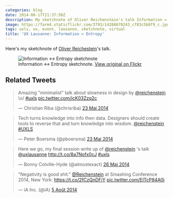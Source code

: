 ```yaml
---
categories: blog
date: 2014-06-17T21:37:50Z
description: My sketchnote of Oliver Reichenstein's talk Information ↔ Entropy
image: https://farm4.staticflickr.com/3793/14288678243_cf83c5b8f9_c.jpg
tags: uxls, ux, event, lausanne, sketchnote, virtual
title: 'UX Lausanne: Information ↔ Entropy'
---
```


Here's my sketchnote of [Oliver Reichestein](https://twitter.com/reichenstein)'s talk.

<figure>
  <img src="https://farm3.staticflickr.com/2925/14081817118_a413c13678_z.jpg" alt="Information ↔ Entropy sketchnote">
  <figcaption>
    Information ↔ Entropy sketchnote. <a href="https://www.flickr.com/photos/alienlebarge/14081817118/">View original on Flickr</a>
  </figcaption>
</figure>

## Related Tweets

<blockquote class="twitter-tweet" lang="fr"><p>Amazing &quot;minimalist&quot; talk about slowness in design by <a href="https://twitter.com/reichenstein">@reichenstein</a> \o/ <a href="https://twitter.com/hashtag/uxls?src=hash">#uxls</a> <a href="http://t.co/jcK03Zzq2c">pic.twitter.com/jcK03Zzq2c</a></p>&mdash; Christian Riba (@chrisriba) <a href="https://twitter.com/chrisriba/statuses/469858616296882177">23 Mai 2014</a></blockquote>
<script async src="//platform.twitter.com/widgets.js" charset="utf-8"></script>

<blockquote class="twitter-tweet" lang="fr"><p>Tech turns knowledge into info then data. Designers should create tools to reverse that and turn knowledge into wisdom. <a href="https://twitter.com/reichenstein">@reichenstein</a> <a href="https://twitter.com/hashtag/UXLS?src=hash">#UXLS</a></p>&mdash; Peter Boersma (@pboersma) <a href="https://twitter.com/pboersma/statuses/469858798598123520">23 Mai 2014</a></blockquote>
<script async src="//platform.twitter.com/widgets.js" charset="utf-8"></script>

<blockquote class="twitter-tweet" lang="fr"><p>Here we go, my final session write up of <a href="https://twitter.com/reichenstein">@reichenstein</a> &#39;s talk <a href="https://twitter.com/uxlausanne">@uxlausanne</a> <a href="http://t.co/8a7Nofx0cJ">http://t.co/8a7Nofx0cJ</a> <a href="https://twitter.com/hashtag/uxls?src=hash">#uxls</a></p>&mdash; Bonny Colville-Hyde (@almostexact) <a href="https://twitter.com/almostexact/statuses/471056621695926274">26 Mai 2014</a></blockquote>
<script async src="//platform.twitter.com/widgets.js" charset="utf-8"></script>

<blockquote class="twitter-tweet" lang="fr"><p>&quot;Negativity is good shit.&quot; <a href="https://twitter.com/reichenstein">@Reichenstein</a> at Smashing Conference 2014, New York: <a href="https://t.co/2fCzQnDFiY">https://t.co/2fCzQnDFiY</a> <a href="http://t.co/EITcP84A0j">pic.twitter.com/EITcP84A0j</a></p>&mdash; iA Inc. (@iA) <a href="https://twitter.com/iA/statuses/496483718173687808">5 Août 2014</a></blockquote>
<script async src="//platform.twitter.com/widgets.js" charset="utf-8"></script>
